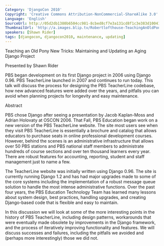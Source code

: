 ```yaml
---
Category: 'DjangoCon 2010'
Copyright: 'Creative Commons Attribution-NonCommercial-ShareAlike 3.0'
Language: 'English'
SourceUrl: http://05d2db1380b6504cc981-8cbed8cf7e3a131cd8f1c3e383d10041.r93.cf2.rackcdn.com/djangocon-2010/65_teaching-an-old-pony-new-tricks-maintaining-and-updating-an-aging-django-project.flv
ThumbnailUrl: 'http://a.images.blip.tv/Robertlofthouse-TeachingAnOldPonyNewTricksMaintainingAndUpdatingAnAgin531-41.jpg'
speakers: [Shawn Rider]
tags: [djangocon, djangocon2010, maintenance, updating]
---
```

Teaching an Old Pony New Tricks: Maintaining and Updating an Aging Django
Project

Presented by Shawn Rider

PBS began development on its first Django project in 2006 using Django 0.96.
PBS TeacherLine launched in 2007 and continues to run today. This talk will
discuss the process for designing the PBS TeacherLine codebase, how new
advanced features were added over the years, and pitfalls you can avoid when
planning projects for longevity and easy maintenance.

Abstract

PBS chose Django after seeing a presentation by Jacob Kaplan-Moss and Adrian
Holovaty at OSCON 2006. That Fall, PBS Education began work on a new version
of the PBS TeacherLine website. The site most users see when they visit PBS
TeacherLine is essentially a brochure and catalog that allows educators to
purchase seats in online professional development courses. However, behind the
scenes is an administrative infrastructure that allows over 50 PBS stations
and PBS national staff members to administrate hundreds of course sections and
over ten thousand learners every year. There are robust features for
accounting, reporting, student and staff management just to name a few.

The TeacherLine website was initially written using Django 0.96. The site is
currently running Django 1.2 and has had major upgrades made to some of the
core systems including the implementation of a robust message queue solution
to handle the most intense administrative functions. Over the past four years,
the PBS Education Technology Team has learned many lessons about system
design, best practices, handling upgrades, and creating Django-based code that
is flexible and easy to maintain.

In this discussion we will look at some of the more interesting points in the
history of PBS TeacherLine, including design patterns, workarounds that were
eventually made obsolete by improvements in the Django framework, and the
process of iteratively improving functionality and features. We will discuss
successes and failures, including the pitfalls we avoided and (perhaps more
interestingly) those we did not.

